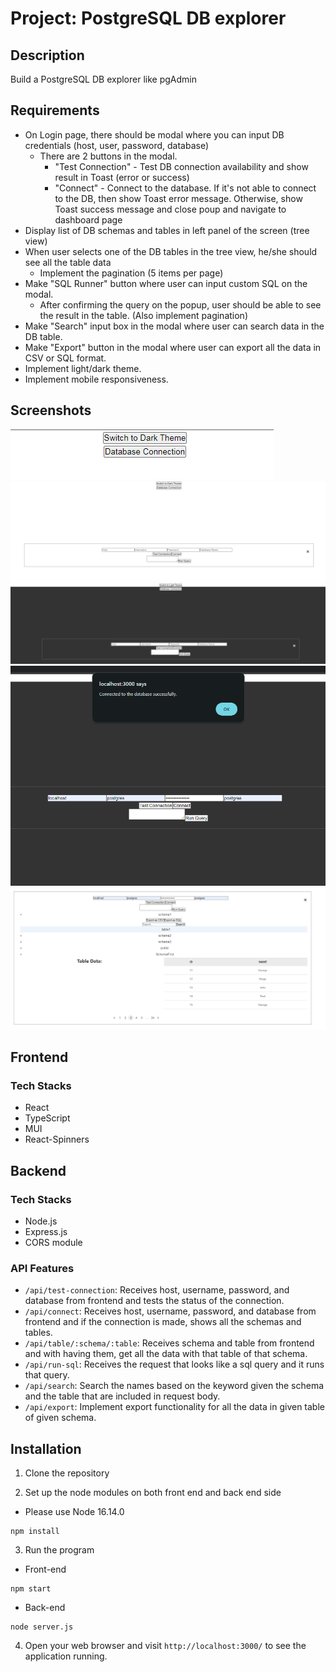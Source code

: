 # Project: PostgreSQL DB explorer

## Description
Build a PostgreSQL DB explorer like pgAdmin

## Requirements
- On Login page, there should be modal where you can input DB credentials (host, user, password, database)
    - There are 2 buttons in the modal.
        - "Test Connection" - Test DB connection availability and show result in Toast (error or success)
        - "Connect" - Connect to the database. If it's not able to connect to the DB, then show Toast error message. Otherwise, show Toast success message and close poup and navigate to dashboard page
- Display list of DB schemas and tables in left panel of the screen (tree view)
- When user selects one of the DB tables in the tree view, he/she should see all the table data
    - Implement the pagination (5 items per page)
- Make "SQL Runner" button where user can input custom SQL on the modal.
    - After confirming the query on the popup, user should be able to see the result in the table. (Also implement pagination)
- Make "Search" input box in the modal where user can search data in the DB table.
- Make "Export" button in the modal where user can export all the data in CSV or SQL format.
- Implement light/dark theme.
- Implement mobile responsiveness.

## Screenshots
![alt text](image.png)
![alt text](image-1.png)
![alt text](image-2.png)
![alt text](image-3.png)
![alt text](image-4.png)

## Frontend
### Tech Stacks
- React
- TypeScript
- MUI
- React-Spinners

## Backend
### Tech Stacks
- Node.js
- Express.js
- CORS module

### API Features
- `/api/test-connection`: Receives host, username, password, and database from frontend and tests the status of the connection.
- `/api/connect`: Receives host, username, password, and database from frontend and if the connection is made, shows all the schemas and tables.
- `/api/table/:schema/:table`: Receives schema and table from frontend and with having them, get all the data with that table of that schema.
- `/api/run-sql`: Receives the request that looks like a sql query and it runs that query.
- `/api/search`: Search the names based on the keyword given the schema and the table that are included in request body.
- `/api/export`: Implement export functionality for all the data in given table of given schema.


## Installation

1. Clone the repository

2. Set up the node modules on both front end and back end side
- Please use Node 16.14.0

```shell
npm install
```

3. Run the program

- Front-end

```shell
npm start
```

- Back-end
```shell
node server.js
```

4. Open your web browser and visit `http://localhost:3000/` to see the application running.